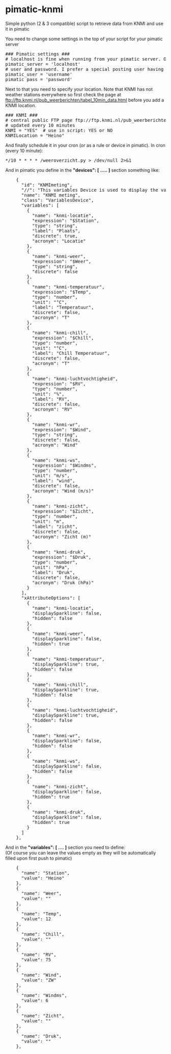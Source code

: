 # pimatic-knmi
Simple python (2 & 3 compatible) script to retrieve data from KNMI and use it in pimatic

You need to change some settings in the top of your script for your pimatic server
<pre>
### Pimatic settings ###
# localhost is fine when running from your pimatic server. Otherwise change to suitable ip address or dns. Can be https as well.
pimatic_server = 'localhost'
# user and password. I prefer a special posting user having a role of varposter with only  "variables": "write" in the varposter role. Rest to "none" or false.
pimatic_user = 'username'
pimatic_pass = 'password'
</pre>

Next to that you need to specify your location. Note that KNMI has not weather stations everywhere so first check the page at ftp://ftp.knmi.nl/pub_weerberichten/tabel_10min_data.html before you add a KNMI location. 
<pre>
### KNMI ###
# central public FTP page ftp://ftp.knmi.nl/pub_weerberichten/tabel_10min_data.html
# updated every 10 minutes
KNMI = "YES"  # use in script: YES or NO
KNMILocation = "Heino"
</pre>

And finally schedule it in your cron (or as a rule or device in pimatic).
In cron (every 10 minute):
<pre>*/10 * * * * <some_path_to_your>/weeroverzicht.py > /dev/null 2>&1</pre>

And in pimatic you define in the <strong>"devices": [  .....  ]</strong> section something like:
<pre>    {
      "id": "KNMImeting",
      "//": "This variables Device is used to display the variables that will be updated by the external python script",
      "name": "KNMI meting",
      "class": "VariablesDevice",
      "variables": [
        {
          "name": "knmi-locatie",
          "expression": "$Station",
          "type": "string",
          "label": "Plaats",
          "discrete": true,
          "acronym": "Locatie"
        },
        {
          "name": "knmi-weer",
          "expression": "$Weer",
          "type": "string",
          "discrete": false
        },
        {
          "name": "knmi-temperatuur",
          "expression": "$Temp",
          "type": "number",
          "unit": "°C",
          "label": "Temperatuur",
          "discrete": false,
          "acronym": "T"
        },
        {
          "name": "knmi-chill",
          "expression": "$Chill",
          "type": "number",
          "unit": "°C",
          "label": "Chill Temperatuur",
          "discrete": false,
          "acronym": "T"
        },
        {
          "name": "knmi-luchtvochtigheid",
          "expression": "$RV",
          "type": "number",
          "unit": "%",
          "label": "RV",
          "discrete": false,
          "acronym": "RV"
        },
        {
          "name": "knmi-wr",
          "expression": "$Wind",
          "type": "string",
          "discrete": false,
          "acronym": "Wind"
        },
        {
          "name": "knmi-ws",
          "expression": "$Windms",
          "type": "number",
          "unit": "m/s",
          "label": "wind",
          "discrete": false,
          "acronym": "Wind (m/s)"
        },
        {
          "name": "knmi-zicht",
          "expression": "$Zicht",
          "type": "number",
          "unit": "m",
          "label": "zicht",
          "discrete": false,
          "acronym": "Zicht (m)"
        },
        {
          "name": "knmi-druk",
          "expression": "$Druk",
          "type": "number",
          "unit": "hPa",
          "label": "Druk",
          "discrete": false,
          "acronym": "Druk (hPa)"
        }
      ],
      "xAttributeOptions": [
        {
          "name": "knmi-locatie",
          "displaySparkline": false,
          "hidden": false
        },
        {
          "name": "knmi-weer",
          "displaySparkline": false,
          "hidden": true
        },
        {
          "name": "knmi-temperatuur",
          "displaySparkline": true,
          "hidden": false
        },
        {
          "name": "knmi-chill",
          "displaySparkline": true,
          "hidden": false
        },
        {
          "name": "knmi-luchtvochtigheid",
          "displaySparkline": true,
          "hidden": false
        },
        {
          "name": "knmi-wr",
          "displaySparkline": false,
          "hidden": false
        },
        {
          "name": "knmi-ws",
          "displaySparkline": false,
          "hidden": false
        },
        {
          "name": "knmi-zicht",
          "displaySparkline": false,
          "hidden": true
        },
        {
          "name": "knmi-druk",
          "displaySparkline": false,
          "hidden": true
        }
      ]
    },
</pre>


And in the <strong>"variables": [ ....  ]</strong>  section you need to define:</br>
(Of course you can leave the values empty as they will be automatically filled upon first push to pimatic)
<pre>
    {
      "name": "Station",
      "value": "Heino"
    },
    {
      "name": "Weer",
      "value": ""
    },
    {
      "name": "Temp",
      "value": 12
    },
    {
      "name": "Chill",
      "value": ""
    },
    {
      "name": "RV",
      "value": 75
    },
    {
      "name": "Wind",
      "value": "ZW"
    },
    {
      "name": "Windms",
      "value": 6
    },
    {
      "name": "Zicht",
      "value": ""
    },
    {
      "name": "Druk",
      "value": ""
    },
</pre>
